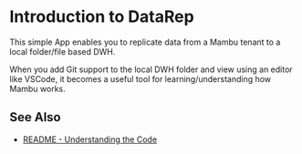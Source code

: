 # Introduction to DataRep
This simple App enables you to replicate  data from a Mambu tenant to a local folder/file based DWH.

When you add Git support to the local DWH folder and view using an editor like VSCode, it becomes a useful tool for learning/understanding how Mambu works.

## See Also
*  [README - Understanding the Code](https://github.com/mkersh/DataRep/blob/main/README.md#understanding-the-code)
